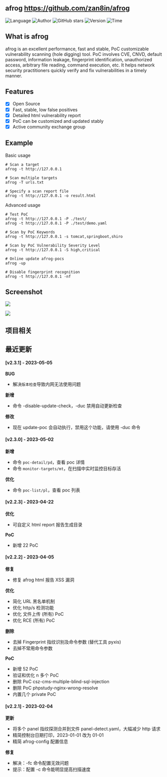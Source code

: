 ## afrog <https://github.com/zan8in/afrog>
<!--auto_detail_badge_begin_0b490ffb61b26b45de3ea5d7dd8a582e-->
![Language](https://img.shields.io/badge/Language-Golang-blue)
![Author](https://img.shields.io/badge/Author-zan8in-orange)
![GitHub stars](https://img.shields.io/github/stars/zan8in/afrog.svg?style=flat&logo=github)
![Version](https://img.shields.io/badge/Version-V2.3.1-red)
![Time](https://img.shields.io/badge/Join-20220615-green)
<!--auto_detail_badge_end_fef74f2d7ea73fcc43ff78e05b1e7451-->

## What is afrog

afrog is an excellent performance, fast and stable, PoC customizable vulnerability scanning (hole digging) tool. PoC involves CVE, CNVD, default password, information leakage, fingerprint identification, unauthorized access, arbitrary file reading, command execution, etc. It helps network security practitioners quickly verify and fix vulnerabilities in a timely manner.

## Features

* [x] Open Source
* [x] Fast, stable, low false positives
* [x] Detailed html vulnerability report
* [x] PoC can be customized and updated stably
* [x] Active community exchange group

## Example

Basic usage
```
# Scan a target
afrog -t http://127.0.0.1

# Scan multiple targets
afrog -T urls.txt

# Specify a scan report file
afrog -t http://127.0.0.1 -o result.html
```

Advanced usage

```
# Test PoC 
afrog -t http://127.0.0.1 -P ./test/ 
afrog -t http://127.0.0.1 -P ./test/demo.yaml 

# Scan by PoC Keywords 
afrog -t http://127.0.0.1 -s tomcat,springboot,shiro 

# Scan by PoC Vulnerability Severity Level 
afrog -t http://127.0.0.1 -S high,critical 

# Online update afrog-pocs 
afrog -up 

# Disable fingerprint recognition 
afrog -t http://127.0.0.1 -nf
```

## Screenshot

![](https://github.com/zan8in/afrog/raw/main/images/scan-new.png)

![](https://github.com/zan8in/afrog/raw/main/images/report-new.png)

<!--auto_detail_active_begin_e1c6fb434b6f0baf6912c7a1934f772b-->
## 项目相关


## 最近更新

#### [v2.3.1] - 2023-05-05

**BUG**  
- 解决`版本检查`导致内网无法使用问题  

**新增**  
- 命令 -disable-update-check，-duc 禁用自动更新检查  

**修改**  
- 现在 update-poc 会自动执行，禁用这个功能，请使用 -duc 命令

#### [v2.3.0] - 2023-05-02

**新增**  
- 命令 `poc-detail/pd`，查看 poc 详情  
- 命令 `monitor-targets/mt`，在扫描中实时监控目标存活  

**优化**  
- 命令 `poc-list/pl`，查看 poc 列表

#### [v2.2.3] - 2023-04-22

**优化**  
- 可自定义 html report 报告生成目录  

**PoC**  
- 新增 22 PoC

#### [v2.2.2] - 2023-04-05

**修复**  
- 修复 afrog html 报告 XSS 漏洞  

**优化**  
- 简化 URL 黑名单机制  
- 优化 http/s 检测功能  
- 优化 文件上传 (所有) PoC  
- 优化 RCE (所有) PoC  

**删除**  
- 去掉 Fingerprint 指纹识别及命令参数 (替代工具 pyxis)  
- 去掉不常用命令参数  

**PoC**  
- 新增 52 PoC  
- 验证和优化 n 多个 PoC  
- 删除 PoC csz-cms-multiple-blind-sql-injection  
- 删除 PoC phpstudy-nginx-wrong-resolve  
- 内置几个 private PoC

#### [v2.2.1] - 2023-02-04

**更新**  
- 将多个 panel 指纹探测合并到文件 panel-detect.yaml，大幅减少 http 请求  
- 精简控制台日期打印，2023-01-01 改为 01-01  
- 精简 afrog-config 配置信息  

**修复**  
- 解决：-fc 命令配置无效问题  
- 提示：配置 -c 命令能明显提高扫描速度

<!--auto_detail_active_end_f9cf7911015e9913b7e691a7a5878527-->
